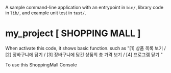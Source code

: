 A sample command-line application with an entrypoint in `bin/`, library code
in `lib/`, and example unit test in `test/`.
# my_project [ SHOPPING MALL ]

When activate this code, it shows basic function.
such as 
"[1] 상품 목록 보기 / [2] 장바구니에 담기 / [3] 장바구니에 담긴 상품의 총 가격 보기 / [4] 프로그램 닫기 "

To use this ShoppingMall Console 
